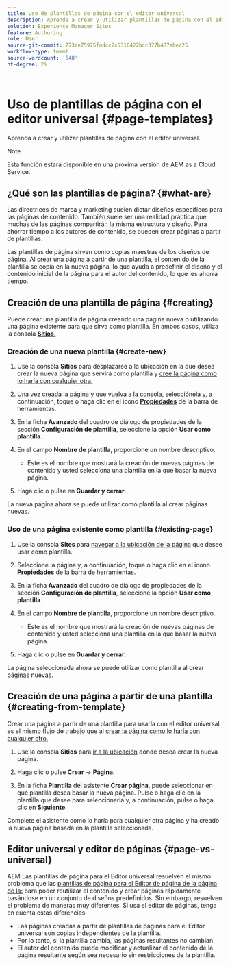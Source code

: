 ```yaml
---
title: Uso de plantillas de página con el editor universal
description: Aprenda a crear y utilizar plantillas de página con el editor universal.
solution: Experience Manager Sites
feature: Authoring
role: User
source-git-commit: 773ce75975f4dcc2c5310422bcc377b487ebec25
workflow-type: tm+mt
source-wordcount: '648'
ht-degree: 2%

---
```



# Uso de plantillas de página con el editor universal {#page-templates}

Aprenda a crear y utilizar plantillas de página con el editor universal.

>[!NOTE]
>
>Esta función estará disponible en una próxima versión de AEM as a Cloud Service.

## ¿Qué son las plantillas de página? {#what-are}

Las directrices de marca y marketing suelen dictar diseños específicos para las páginas de contenido. También suele ser una realidad práctica que muchas de las páginas compartirán la misma estructura y diseño. Para ahorrar tiempo a los autores de contenido, se pueden crear páginas a partir de plantillas.

Las plantillas de página sirven como copias maestras de los diseños de página. Al crear una página a partir de una plantilla, el contenido de la plantilla se copia en la nueva página, lo que ayuda a predefinir el diseño y el contenido inicial de la página para el autor del contenido, lo que les ahorra tiempo.

## Creación de una plantilla de página {#creating}

Puede crear una plantilla de página creando una página nueva o utilizando una página existente para que sirva como plantilla. En ambos casos, utiliza la consola [**Sitios**.](/help/sites-cloud/authoring/sites-console/introduction.md)

### Creación de una nueva plantilla {#create-new}

1. Use la consola **Sitios** para desplazarse a la ubicación en la que desea crear la nueva página que servirá como plantilla y [cree la página como lo haría con cualquier otra.](/help/sites-cloud/authoring/sites-console/creating-pages.md)

1. Una vez creada la página y que vuelva a la consola, selecciónela y, a continuación, toque o haga clic en el icono [**Propiedades**](/help/sites-cloud/authoring/sites-console/page-properties.md) de la barra de herramientas.

1. En la ficha **Avanzado** del cuadro de diálogo de propiedades de la sección **Configuración de plantilla**, seleccione la opción **Usar como plantilla**.

1. En el campo **Nombre de plantilla**, proporcione un nombre descriptivo.

   * Este es el nombre que mostrará la creación de nuevas páginas de contenido y usted selecciona una plantilla en la que basar la nueva página.

1. Haga clic o pulse en **Guardar y cerrar**.

La nueva página ahora se puede utilizar como plantilla al crear páginas nuevas.

### Uso de una página existente como plantilla {#existing-page}

1. Use la consola **Sites** para [navegar a la ubicación de la página](/help/sites-cloud/authoring/sites-console/introduction.md#selecting-resources) que desee usar como plantilla.

1. Seleccione la página y, a continuación, toque o haga clic en el icono [**Propiedades**](/help/sites-cloud/authoring/sites-console/page-properties.md) de la barra de herramientas.

1. En la ficha **Avanzado** del cuadro de diálogo de propiedades de la sección **Configuración de plantilla**, seleccione la opción **Usar como plantilla**.

1. En el campo **Nombre de plantilla**, proporcione un nombre descriptivo.

   * Este es el nombre que mostrará la creación de nuevas páginas de contenido y usted selecciona una plantilla en la que basar la nueva página.

1. Haga clic o pulse en **Guardar y cerrar**.

La página seleccionada ahora se puede utilizar como plantilla al crear páginas nuevas.

## Creación de una página a partir de una plantilla {#creating-from-template}

Crear una página a partir de una plantilla para usarla con el editor universal es el mismo flujo de trabajo que al [crear la página como lo haría con cualquier otro.](/help/sites-cloud/authoring/sites-console/creating-pages.md)

1. Use la consola **Sitios** para [ir a la ubicación](/help/sites-cloud/authoring/sites-console/introduction.md#selecting-resources) donde desea crear la nueva página.

1. Haga clic o pulse **Crear** -> **Página**.

1. En la ficha **Plantilla** del asistente **Crear página**, puede seleccionar en qué plantilla desea basar la nueva página. Pulse o haga clic en la plantilla que desee para seleccionarla y, a continuación, pulse o haga clic en **Siguiente**.

Complete el asistente como lo haría para cualquier otra página y ha creado la nueva página basada en la plantilla seleccionada.

## Editor universal y editor de páginas {#page-vs-universal}

AEM Las plantillas de página para el Editor universal resuelven el mismo problema que las [plantillas de página para el Editor de página de la página de la:](/help/sites-cloud/authoring/page-editor/templates.md) para poder reutilizar el contenido y crear páginas rápidamente basándose en un conjunto de diseños predefinidos. Sin embargo, resuelven el problema de maneras muy diferentes. Si usa el editor de páginas, tenga en cuenta estas diferencias.

* Las páginas creadas a partir de plantillas de páginas para el Editor universal son copias independientes de la plantilla.
* Por lo tanto, si la plantilla cambia, las páginas resultantes no cambian.
* El autor del contenido puede modificar y actualizar el contenido de la página resultante según sea necesario sin restricciones de la plantilla.
